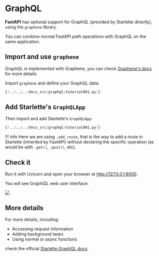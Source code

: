 # GraphQL

**FastAPI** has optional support for GraphQL (provided by Starlette directly), using the `graphene` library.

You can combine normal FastAPI *path operations* with GraphQL on the same application.

## Import and use `graphene`

GraphQL is implemented with Graphene, you can check <a href="https://docs.graphene-python.org/en/latest/quickstart/" class="external-link" target="_blank">Graphene's docs</a> for more details.

Import `graphene` and define your GraphQL data:

```Python hl_lines="1  6-10"
{!../../../docs_src/graphql/tutorial001.py!}
```

## Add Starlette's `GraphQLApp`

Then import and add Starlette's `GraphQLApp`:

```Python hl_lines="3  14"
{!../../../docs_src/graphql/tutorial001.py!}
```

!!! info
    Here we are using `.add_route`, that is the way to add a route in Starlette (inherited by FastAPI) without declaring the specific operation (as would be with `.get()`, `.post()`, etc).

## Check it

Run it with Uvicorn and open your browser at <a href="http://127.0.0.1:8000" class="external-link" target="_blank">http://127.0.0.1:8000</a>.

You will see GraphiQL web user interface:

<img src="/img/tutorial/graphql/image01.png">

## More details

For more details, including:

* Accessing request information
* Adding background tasks
* Using normal or async functions

check the official <a href="https://www.starlette.io/graphql/" class="external-link" target="_blank">Starlette GraphQL docs</a>.
